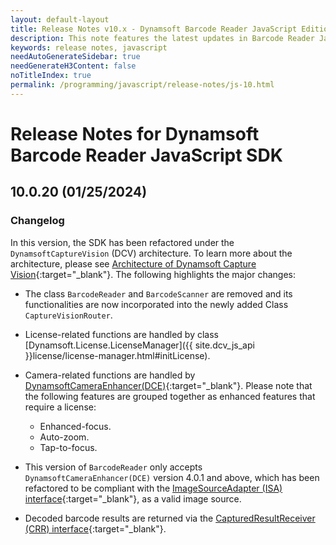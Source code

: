 ```yaml
---
layout: default-layout
title: Release Notes v10.x - Dynamsoft Barcode Reader JavaScript Edition
description: This note features the latest updates in Barcode Reader JavaScript SDK version 10.x. New features were added along with various APIs deprecated, added, and removed.
keywords: release notes, javascript
needAutoGenerateSidebar: true
needGenerateH3Content: false
noTitleIndex: true
permalink: /programming/javascript/release-notes/js-10.html
---
```


# Release Notes for Dynamsoft Barcode Reader JavaScript SDK

## 10.0.20 (01/25/2024)

### Changelog

In this version, the SDK has been refactored under the `DynamsoftCaptureVision` (DCV) architecture. To learn more about the architecture, please see [Architecture of Dynamsoft Capture Vision](https://www.dynamsoft.com/capture-vision/docs/core/architecture/){:target="_blank"}. The following highlights the major changes:

* The class `BarcodeReader` and `BarcodeScanner` are removed and its functionalities are now incorporated into the newly added Class `CaptureVisionRouter`.

* License-related functions are handled by class [Dynamsoft.License.LicenseManager]({{ site.dcv_js_api }}license/license-manager.html#initLicense).

* Camera-related functions are handled by [DynamsoftCameraEnhancer(DCE)](https://www.dynamsoft.com/camera-enhancer/docs/web/programming/javascript/){:target="_blank"}. Please note that the following features are grouped together as enhanced features that require a license:
  * Enhanced-focus.
  * Auto-zoom.
  * Tap-to-focus.

* This version of `BarcodeReader` only accepts `DynamsoftCameraEnhancer(DCE)` version 4.0.1 and above, which has been refactored to be compliant with the [ImageSourceAdapter (ISA) interface](https://www.dynamsoft.com/capture-vision/docs/core/architecture/input.html#image-source-adapter){:target="_blank"}, as a valid image source.

* Decoded barcode results are returned via the [CapturedResultReceiver (CRR) interface](https://www.dynamsoft.com/capture-vision/docs/core/architecture/output.html#captured-result-receiver){:target="_blank"}.
